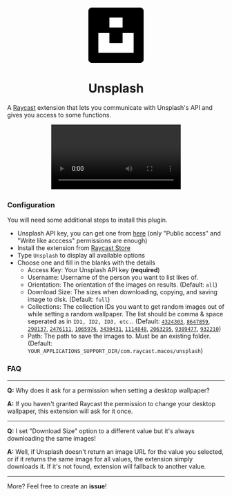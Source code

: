 <p align="center">
  <img src="assets/command-icon.png" height="128">
   <h1 align="center">Unsplash</h1>
</p>

A [Raycast](https://raycast.com/) extension that lets you communicate with Unsplash's API and gives you access to some functions.

<p align="center">
   <video src="TO_BE_ADDED" />
</p>

### Configuration

You will need some additional steps to install this plugin.

- Unsplash API key, you can get one from [here](https://unsplash.com/developers) (only "Public access" and "Write like acccess" permissions are enough)
- Install the extension from [Raycast Store](https://www.raycast.com/eggsy/unsplash)
- Type `Unsplash` to display all available options
- Choose one and fill in the blanks with the details
  - Access Key: Your Unsplash API key (**required**)
  - Username: Username of the person you want to list likes of.
  - Orientation: The orientation of the images on results. (Default: `all`)
  - Download Size: The sizes when downloading, copying, and saving image to disk. (Default: `full`)
  - Collections: The collection IDs you want to get random images out of while setting a random wallpaper. The list should be comma & space seperated as in `ID1, ID2, ID3, etc.`. (Default: [`4324303`](https://unsplash.com/collections/4324303), [`8647859`](https://unsplash.com/collections/8647859), [`298137`](https://unsplash.com/collections/298137), [`2476111`](https://unsplash.com/collections/2476111), [`1065976`](https://unsplash.com/collections/1065976), [`3430431`](https://unsplash.com/collections/3430431), [`1114848`](https://unsplash.com/collections/1114848), [`2063295`](https://unsplash.com/collections/2063295), [`9389477`](https://unsplash.com/collections/9389477), [`932210`](https://unsplash.com/collections/932210))
  - Path: The path to save the images to. Must be an existing folder. (Default: `YOUR_APPLICATIONS_SUPPORT_DIR/com.raycast.macos/unsplash`)

### FAQ

---

**Q:** Why does it ask for a permission when setting a desktop wallpaper?

**A:** If you haven't granted Raycast the permission to change your desktop wallpaper, this extension will ask for it once.

---

**Q:** I set "Download Size" option to a different value but it's always downloading the same images!

**A:** Well, if Unsplash doesn't return an image URL for the value you selected, or if it returns the same image for all values, the extension simply downloads it. If it's not found, extension will fallback to another value.

---

More? Feel free to create an **issue**!
